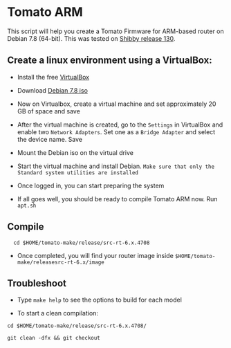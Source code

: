 # Tomato ARM
This script will help you create a Tomato Firmware for ARM-based router on Debian 7.8 (64-bit). This was tested on [Shibby release 130](http://tomato.groov.pl).


Create a linux environment using a VirtualBox:
---------------------
* Install the free [VirtualBox](http://www.virtualbox.org/wiki/Downloads)

* Download [Debian 7.8 iso](http://cdimage.debian.org/mirror/cdimage/archive/7.8.0/amd64/iso-cd/debian-7.8.0-amd64-netinst.iso) 

* Now on Virtualbox, create a virtual machine and set approximately 20 GB of space and save

* After the virtual machine is created, go to the `Settings` in VirtualBox and enable two `Network Adapters`. Set one as a `Bridge Adapter` and select the device name. Save

* Mount the Debian iso on the virtual drive

* Start the virtual machine and install Debian. `Make sure that only the Standard system utilities are installed`

* Once logged in, you can start preparing the system

* If all goes well, you should be ready to compile Tomato ARM now. Run ``` apt.sh```


Compile
---------------------
```  cd $HOME/tomato-make/release/src-rt-6.x.4708``` 

* Once completed, you will find your router image inside ```$HOME/tomato-make/releasesrc-rt-6.x/image``` 


Troubleshoot
---------------------
* Type `make help` to see the options to build for each model

* To start a clean compilation:

```  
cd $HOME/tomato-make/release/src-rt-6.x.4708/

git clean -dfx && git checkout
```
